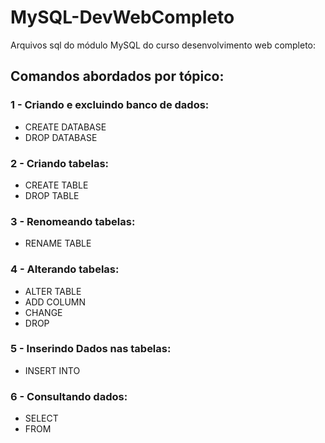 # MySQL-DevWebCompleto
Arquivos sql do módulo MySQL do curso desenvolvimento web completo:

## Comandos abordados por tópico:
### 1 - Criando e excluindo banco de dados:
  * CREATE DATABASE
  * DROP DATABASE
### 2 - Criando tabelas:
  * CREATE TABLE
  * DROP TABLE
### 3 - Renomeando tabelas:
  * RENAME TABLE
### 4 - Alterando tabelas:
  * ALTER TABLE
  * ADD COLUMN
  * CHANGE
  * DROP
### 5 - Inserindo Dados nas tabelas:
  * INSERT INTO
### 6 - Consultando dados:
  * SELECT
  * FROM

